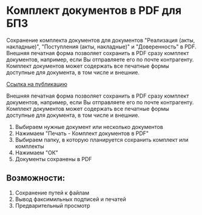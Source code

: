 # Комплект документов в PDF для БП3
Сохранение комплекта документов для документов "Реализация (акты, накладные)", "Поступления (акты, накладные)" и "Доверенность" в PDF.
Внешняя печатная форма позволяет сохранить в PDF сразу комплект документов, например, если Вы отправляете его по почте контрагенту. Комплект документов может содержать все печатные формы доступные для документа, в том числе и внешние.

[Ссылка на публикацию](https://infostart.ru/public/1266460/)

Внешняя печатная форма позволяет сохранить в PDF сразу комплект документов, например, если Вы отправляете его по почте контрагенту. Комплект документов может содержать все печатные формы доступные для документа, в том числе и внешние.
1. Выбираем нужные документ или несколько документов
2. Нажимаем "Печать - Комплект документов в PDF"
3. Выбираем папку, в которую планируется сохранить комплект или комплекты
4. Нажимаем "ОК"
5. Документы сохранены в PDF

## Возможности:
1. Сохранение путей к файлам
2. Вывод факсимильных подписей и печатей
3. Предварительный просмотр

